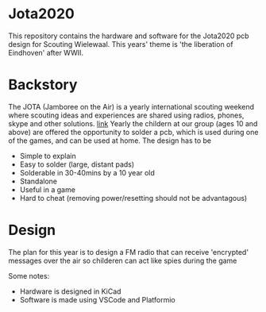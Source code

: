 # Jota2020

This repository contains the hardware and software for the Jota2020 pcb design for Scouting Wielewaal.
This years' theme is 'the liberation of Eindhoven' after WWII.

# Backstory
The JOTA (Jamboree on the Air) is a yearly international scouting weekend where scouting ideas and experiences are shared using radios, phones, skype and other solutions. [link](https://members.scouts.org.uk/supportresources/3228/jamboree-on-the-air-jota-and-jamboree-on-the-internet-joti)
Yearly the childern at our group (ages 10 and above) are offered the opportunity to solder a pcb, which is used during one of the games, and can be used at home. The design has to be 
* Simple to explain
* Easy to solder (large, distant pads)
* Solderable in 30-40mins by a 10 year old
* Standalone
* Useful in a game
* Hard to cheat (removing power/resetting should not be advantagous)


# Design

The plan for this year is to design a FM radio that can receive 'encrypted' messages over the air so childeren can act like spies during the game

Some notes:
* Hardware is designed in KiCad
* Software is made using VSCode and Platformio



